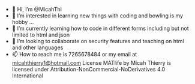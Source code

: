 - 👋 Hi, I’m @MicahThi
- 👀 I’m interested in learning new things with coding and bowling is my hobby  ...
- 🌱 I’m currently learning how to code in different forms including but not limited to html and json
- 💞️ I’m looking to collaborate on security features and teaching on html and other languages 
- 📫 How to reach me is 7265678484 or my email at micahthierry1@hotmail.com
License
MATlife by Micah Thierry is licensed under Attribution-NonCommercial-NoDerivatives 4.0 International 
<!---
MicahThi/MicahThi is a ✨ special ✨ repository because its `README.md` (this file) appears on your GitHub profile.
You can click the Preview link to take a look at your changes.
--->
